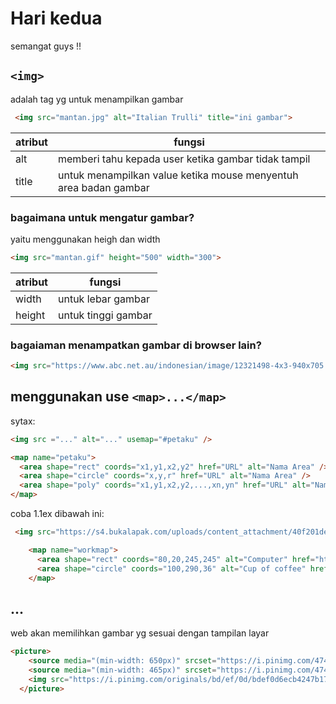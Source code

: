 # Hari kedua
semangat guys !!

## `<img>`
adalah tag yg untuk menampilkan gambar
```html
 <img src="mantan.jpg" alt="Italian Trulli" title="ini gambar">
```

|atribut|fungsi|
|---|---|
|alt|memberi tahu kepada user ketika gambar tidak tampil|
|title|untuk menampilkan value ketika mouse menyentuh area badan gambar|


### bagaimana untuk mengatur gambar?
yaitu menggunakan heigh dan width
```html
<img src="mantan.gif" height="500" width="300">
```

|atribut|fungsi|
|---|---|
|width|untuk lebar gambar|
|height|untuk tinggi gambar|

### bagaiaman menampatkan gambar di browser lain?
```html
<img src="https://www.abc.net.au/indonesian/image/12321498-4x3-940x705.jpg" height="500" width="300">
```

## menggunakan use `<map>...</map>`
sytax:
```html
<img src ="..." alt="..." usemap="#petaku" />

<map name="petaku">
  <area shape="rect" coords="x1,y1,x2,y2" href="URL" alt="Nama Area" />
  <area shape="circle" coords="x,y,r" href="URL" alt="Nama Area" />
  <area shape="poly" coords="x1,y1,x2,y2,...,xn,yn" href="URL" alt="Nama Area" />
</map>
```
coba 1.1ex dibawah ini:
```html
 <img src="https://s4.bukalapak.com/uploads/content_attachment/40f201de95e30512e4a61ea5/w-744/Alat_Elektronik_Pintar_Samsung_-_2.jpg" alt="Workplace" usemap="#workmap" width="400" height="379">

    <map name="workmap">
      <area shape="rect" coords="80,20,245,245" alt="Computer" href="https://id.wikipedia.org/wiki/Lukisan">
      <area shape="circle" coords="100,290,36" alt="Cup of coffee" href="https://www.tokopedia.com/find/guci-antik">
    </map>
```
## <picture>...</picture>
web akan memilihkan gambar yg sesuai dengan tampilan layar
```html
<picture>
    <source media="(min-width: 650px)" srcset="https://i.pinimg.com/474x/bc/b6/7e/bcb67ef0a0f5679092f3cf4c357654d2.jpg">
    <source media="(min-width: 465px)" srcset="https://i.pinimg.com/474x/68/2c/ee/682ceebb9973ec48fded0b665bc0c476.jpg">
    <img src="https://i.pinimg.com/originals/bd/ef/0d/bdef0d6ecb4247b1719f07b972cac0dc.jpg" style="width:auto;">
  </picture>
```
